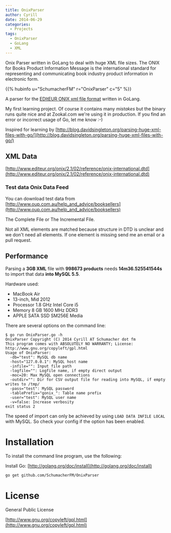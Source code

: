 ```yaml
---
title: OnixParser
author: Cyrill
date: 2014-06-29
categories:
  - Projects
tags:
  - OnixParser
  - GoLang
  - XML
---
```


Onix Parser written in GoLang to deal with huge XML file sizes. The ONIX for Books Product Information 
Message is the international standard for representing and communicating book industry product 
information in electronic form.

<!--more-->

{{% hubinfo u="SchumacherFM" r="OnixParser" c="5" %}}

A parser for the [EDItEUR ONIX xml file format](http://www.editeur.org/83/Overview/) written in GoLang.

My first learning project. Of course it contains many *mistakes* but the binary runs quite nice and at Zookal.com we're
using it in production. If you find an error or incorrect usage of Go, let me know :-)

Inspired for learning by [http://blog.davidsingleton.org/parsing-huge-xml-files-with-go/](http://blog.davidsingleton.org/parsing-huge-xml-files-with-go/)

## XML Data

[http://www.editeur.org/onix/2.1/02/reference/onix-international.dtd](http://www.editeur.org/onix/2.1/02/reference/onix-international.dtd)

### Test data Onix Data Feed

You can download test data from [http://www.oup.com.au/help_and_advice/booksellers](http://www.oup.com.au/help_and_advice/booksellers)

The Complete File or The Incremental File.

Not all XML elements are matched because structure in DTD is unclear and we don't need all elements. If one element is
missing send me an email or a pull request.

## Performance

Parsing a **3GB XML** file with **998673 products** needs **14m36.525541544s** to import that data **into MySQL 5.5**.

Hardware used:

- MacBook Air
- 13-inch, Mid 2012
- Processor  1.8 GHz Intel Core i5
- Memory  8 GB 1600 MHz DDR3
- APPLE SATA SSD SM256E Media

There are several options on the command line:

```
$ go run OnixParser.go -h
OnixParser Copyright (C) 2014 Cyrill AT Schumacher dot fm
This program comes with ABSOLUTELY NO WARRANTY; License: http://www.gnu.org/copyleft/gpl.html
Usage of OnixParser:
  -db="test": MySQL db name
  -host="127.0.0.1": MySQL host name
  -infile="": Input file path
  -logfile="": Logfile name, if empty direct output
  -moc=20: Max MySQL open connections
  -outdir="": Dir for CSV output file for reading into MySQL, if empty writes to /tmp/
  -pass="test": MySQL password
  -tablePrefix="gonix_": Table name prefix
  -user="test": MySQL user name
  -v=false: Increase verbosity
exit status 2
```

The speed of import can only be achieved by using `LOAD DATA INFILE LOCAL` with MySQL. So check your config if the option
has been enabled.

# Installation

To install the command line program, use the following:

Install Go: [http://golang.org/doc/install](http://golang.org/doc/install)

```
go get github.com/SchumacherFM/OnixParser
```

# License

General Public License

[http://www.gnu.org/copyleft/gpl.html](http://www.gnu.org/copyleft/gpl.html)
